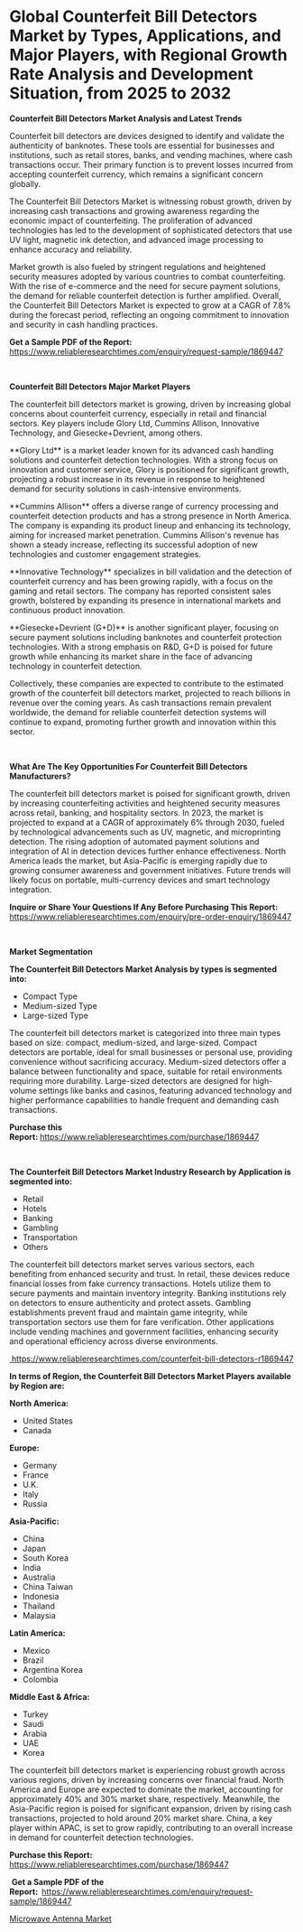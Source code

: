 <p><h1>Global Counterfeit Bill Detectors Market by Types, Applications, and Major Players, with Regional Growth Rate Analysis and Development Situation, from 2025 to 2032</h1></p><p><strong>Counterfeit Bill Detectors Market Analysis and Latest Trends</strong></p>
<p><p>Counterfeit bill detectors are devices designed to identify and validate the authenticity of banknotes. These tools are essential for businesses and institutions, such as retail stores, banks, and vending machines, where cash transactions occur. Their primary function is to prevent losses incurred from accepting counterfeit currency, which remains a significant concern globally.</p><p>The Counterfeit Bill Detectors Market is witnessing robust growth, driven by increasing cash transactions and growing awareness regarding the economic impact of counterfeiting. The proliferation of advanced technologies has led to the development of sophisticated detectors that use UV light, magnetic ink detection, and advanced image processing to enhance accuracy and reliability. </p><p>Market growth is also fueled by stringent regulations and heightened security measures adopted by various countries to combat counterfeiting. With the rise of e-commerce and the need for secure payment solutions, the demand for reliable counterfeit detection is further amplified. Overall, the Counterfeit Bill Detectors Market is expected to grow at a CAGR of 7.8% during the forecast period, reflecting an ongoing commitment to innovation and security in cash handling practices. </p></p>
<p><strong>Get a Sample PDF of the Report:&nbsp;</strong> <a href="https://www.reliableresearchtimes.com/enquiry/request-sample/1869447?utm_campaign=2472&utm_medium=2&utm_source=Github&utm_content=ia&utm_term=16022025&utm_id=counterfeit-bill-detectors">https://www.reliableresearchtimes.com/enquiry/request-sample/1869447</a></p>
<p>&nbsp;</p>
<p><strong>Counterfeit Bill Detectors Major Market Players</strong></p>
<p><p>The counterfeit bill detectors market is growing, driven by increasing global concerns about counterfeit currency, especially in retail and financial sectors. Key players include Glory Ltd, Cummins Allison, Innovative Technology, and Giesecke+Devrient, among others.</p><p>**Glory Ltd** is a market leader known for its advanced cash handling solutions and counterfeit detection technologies. With a strong focus on innovation and customer service, Glory is positioned for significant growth, projecting a robust increase in its revenue in response to heightened demand for security solutions in cash-intensive environments.</p><p>**Cummins Allison** offers a diverse range of currency processing and counterfeit detection products and has a strong presence in North America. The company is expanding its product lineup and enhancing its technology, aiming for increased market penetration. Cummins Allison's revenue has shown a steady increase, reflecting its successful adoption of new technologies and customer engagement strategies.</p><p>**Innovative Technology** specializes in bill validation and the detection of counterfeit currency and has been growing rapidly, with a focus on the gaming and retail sectors. The company has reported consistent sales growth, bolstered by expanding its presence in international markets and continuous product innovation.</p><p>**Giesecke+Devrient (G+D)** is another significant player, focusing on secure payment solutions including banknotes and counterfeit protection technologies. With a strong emphasis on R&D, G+D is poised for future growth while enhancing its market share in the face of advancing technology in counterfeit detection.</p><p>Collectively, these companies are expected to contribute to the estimated growth of the counterfeit bill detectors market, projected to reach billions in revenue over the coming years. As cash transactions remain prevalent worldwide, the demand for reliable counterfeit detection systems will continue to expand, promoting further growth and innovation within this sector.</p></p>
<p>&nbsp;</p>
<p><strong>What Are The Key Opportunities For Counterfeit Bill Detectors Manufacturers?</strong></p>
<p><p>The counterfeit bill detectors market is poised for significant growth, driven by increasing counterfeiting activities and heightened security measures across retail, banking, and hospitality sectors. In 2023, the market is projected to expand at a CAGR of approximately 6% through 2030, fueled by technological advancements such as UV, magnetic, and microprinting detection. The rising adoption of automated payment solutions and integration of AI in detection devices further enhance effectiveness. North America leads the market, but Asia-Pacific is emerging rapidly due to growing consumer awareness and government initiatives. Future trends will likely focus on portable, multi-currency devices and smart technology integration.</p></p>
<p><strong>Inquire or Share Your Questions If Any Before Purchasing This Report:</strong> <a href="https://www.reliableresearchtimes.com/enquiry/pre-order-enquiry/1869447?utm_campaign=2472&utm_medium=2&utm_source=Github&utm_content=ia&utm_term=16022025&utm_id=counterfeit-bill-detectors">https://www.reliableresearchtimes.com/enquiry/pre-order-enquiry/1869447</a></p>
<p>&nbsp;</p>
<p><strong>Market Segmentation</strong></p>
<p><strong>The Counterfeit Bill Detectors Market Analysis by types is segmented into:</strong></p>
<p><ul><li>Compact Type</li><li>Medium-sized Type</li><li>Large-sized Type</li></ul></p>
<p><p>The counterfeit bill detectors market is categorized into three main types based on size: compact, medium-sized, and large-sized. Compact detectors are portable, ideal for small businesses or personal use, providing convenience without sacrificing accuracy. Medium-sized detectors offer a balance between functionality and space, suitable for retail environments requiring more durability. Large-sized detectors are designed for high-volume settings like banks and casinos, featuring advanced technology and higher performance capabilities to handle frequent and demanding cash transactions.</p></p>
<p><strong>Purchase this Report:&nbsp;</strong><a href="https://www.reliableresearchtimes.com/purchase/1869447?utm_campaign=2472&utm_medium=2&utm_source=Github&utm_content=ia&utm_term=16022025&utm_id=counterfeit-bill-detectors">https://www.reliableresearchtimes.com/purchase/1869447</a></p>
<p>&nbsp;</p>
<p><strong>The Counterfeit Bill Detectors Market Industry Research by Application is segmented into:</strong></p>
<p><ul><li>Retail</li><li>Hotels</li><li>Banking</li><li>Gambling</li><li>Transportation</li><li>Others</li></ul></p>
<p><p>The counterfeit bill detectors market serves various sectors, each benefiting from enhanced security and trust. In retail, these devices reduce financial losses from fake currency transactions. Hotels utilize them to secure payments and maintain inventory integrity. Banking institutions rely on detectors to ensure authenticity and protect assets. Gambling establishments prevent fraud and maintain game integrity, while transportation sectors use them for fare verification. Other applications include vending machines and government facilities, enhancing security and operational efficiency across diverse environments.</p></p>
<p><a href="https://www.reliableresearchtimes.com/counterfeit-bill-detectors-r1869447?utm_campaign=2472&utm_medium=2&utm_source=Github&utm_content=ia&utm_term=16022025&utm_id=counterfeit-bill-detectors">&nbsp;https://www.reliableresearchtimes.com/counterfeit-bill-detectors-r1869447</a></p>
<p><strong>In terms of Region, the Counterfeit Bill Detectors Market Players available by Region are:</strong></p>
<p>
    <p> <strong> North America: </strong>
        <ul>
            <li>United States</li>
            <li>Canada</li>
        </ul>
        </p> 
    <p> <strong> Europe: </strong>
        <ul>
            <li>Germany</li>
            <li>France</li>
            <li>U.K.</li>
            <li>Italy</li>
            <li>Russia</li>
        </ul>
        </p> 
    <p> <strong> Asia-Pacific: </strong>
        <ul>
            <li>China</li>
            <li>Japan</li>
            <li>South Korea</li>
            <li>India</li>
            <li>Australia</li>
            <li>China Taiwan</li>
            <li>Indonesia</li>
            <li>Thailand</li>
            <li>Malaysia</li>
        </ul>
        </p> 
    <p> <strong> Latin America: </strong>
        <ul>
            <li>Mexico</li>
            <li>Brazil</li>
            <li>Argentina Korea</li>
            <li>Colombia</li>
        </ul>
        </p> 
    <p> <strong> Middle East & Africa: </strong>
        <ul>
            <li>Turkey</li>
            <li>Saudi</li>
            <li>Arabia</li>
            <li>UAE</li>
            <li>Korea</li>
        </ul>
    </p>
    </p>
<p><p>The counterfeit bill detectors market is experiencing robust growth across various regions, driven by increasing concerns over financial fraud. North America and Europe are expected to dominate the market, accounting for approximately 40% and 30% market share, respectively. Meanwhile, the Asia-Pacific region is poised for significant expansion, driven by rising cash transactions, projected to hold around 20% market share. China, a key player within APAC, is set to grow rapidly, contributing to an overall increase in demand for counterfeit detection technologies.</p></p>
<p><strong>Purchase this Report: </strong><a href="https://www.reliableresearchtimes.com/purchase/1869447?utm_campaign=2472&utm_medium=2&utm_source=Github&utm_content=ia&utm_term=16022025&utm_id=counterfeit-bill-detectors">https://www.reliableresearchtimes.com/purchase/1869447</a></p>
<p>&nbsp;<strong>Get a Sample PDF of the Report:&nbsp;&nbsp;</strong><a href="https://www.reliableresearchtimes.com/enquiry/request-sample/1869447?utm_campaign=2472&utm_medium=2&utm_source=Github&utm_content=ia&utm_term=16022025&utm_id=counterfeit-bill-detectors">https://www.reliableresearchtimes.com/enquiry/request-sample/1869447</a></p>
<p><strong></strong></p>
<p><p><a href="https://github.com/bholdsfofie/Market-Research-Report-List-1/blob/main/microwave-antenna-market.md?utm_campaign=2472&utm_medium=2&utm_source=Github&utm_content=ia&utm_term=16022025&utm_id=counterfeit-bill-detectors">Microwave Antenna Market</a></p></p>